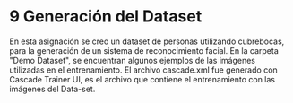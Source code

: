 # 9 Generación del Dataset

En esta asignación se creo un dataset de personas utilizando cubrebocas, para la generación de un sistema de reconocimiento facial. En la carpeta "Demo Dataset", se encuentran algunos ejemplos de las imágenes utilizadas en el entrenamiento. El archivo cascade.xml fue generado con Cascade Trainer UI, es el archivo que contiene el entrenamiento con las imágenes del Data-set.
